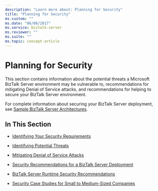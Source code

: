 ```yaml
---
description: "Learn more about: Planning for Security"
title: "Planning for Security"
ms.custom: ""
ms.date: "06/08/2017"
ms.service: biztalk-server
ms.reviewer: ""
ms.suite: ""
ms.topic: concept-article
---
```

# Planning for Security
This section contains information about the potential threats a Microsoft BizTalk Server environment may be vulnerable to, recommendations for mitigating Denial of Service attacks, and recommendations for helping to secure your BizTalk Server environment.  
  
 For complete information about securing your BizTalk Server deployment, see [Sample BizTalk Server Architectures](../core/sample-biztalk-server-architectures.md).  
  
## In This Section  
  
-   [Identifying Your Security Requirements](../core/identifying-your-security-requirements.md)  
  
-   [Identifying Potential Threats](../core/identifying-potential-threats.md)  
  
-   [Mitigating Denial of Service Attacks](../core/mitigating-denial-of-service-attacks.md)  
  
-   [Security Recommendations for a BizTalk Server Deployment](../core/security-recommendations-for-a-biztalk-server-deployment.md)  
  
-   [BizTalk Server Runtime Security Recommendations](../core/biztalk-server-runtime-security-recommendations.md)  
  
-   [Security Case Studies for Small to Medium-Sized Companies](../core/security-case-studies-for-small-to-medium-sized-companies.md)
